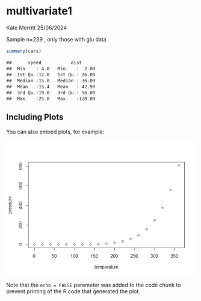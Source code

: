 multivariate1
================
Kate Merritt
25/06/2024

Sample n=239 , only those with glu data

``` r
summary(cars)
```

    ##      speed           dist       
    ##  Min.   : 4.0   Min.   :  2.00  
    ##  1st Qu.:12.0   1st Qu.: 26.00  
    ##  Median :15.0   Median : 36.00  
    ##  Mean   :15.4   Mean   : 42.98  
    ##  3rd Qu.:19.0   3rd Qu.: 56.00  
    ##  Max.   :25.0   Max.   :120.00

## Including Plots

You can also embed plots, for example:

![](multivariate1_files/figure-gfm/pressure-1.png)<!-- -->

Note that the `echo = FALSE` parameter was added to the code chunk to
prevent printing of the R code that generated the plot.
